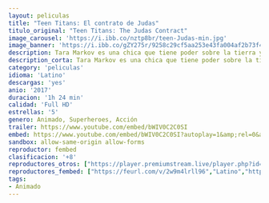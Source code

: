 ```yaml
---
layout: peliculas
title: "Teen Titans: El contrato de Judas"
titulo_original: "Teen Titans: The Judas Contract"
image_carousel: 'https://i.ibb.co/nztp8br/teen-Judas-min.jpg'
image_banner: 'https://i.ibb.co/gZY275r/9258c29cf5aa253e43fa004af2b73f44-min.jpg'
description: Tara Markov es una chica que tiene poder sobre la tierra y la piedra; ella también es más de lo que parece. ¿Es la nueva Teen Titan una aliada o una amenaza? ¿Y cuáles son los planes del mercenario Deathstroke para los Titanes? Adaptación del famoso cómic publicado en 1984, escrito por Marv Wolfman y dibujado por George Pérez.
description_corta: Tara Markov es una chica que tiene poder sobre la tierra y la piedra; ella también es más de lo que parece. ¿Es la nueva Teen Titan una aliada o una amenaza? ¿Y cuáles son los planes del mercenario Deathstroke para los..
category: 'peliculas'
idioma: 'Latino'
descargas: 'yes'
anio: '2017'
duracion: '1h 24 min'
calidad: 'Full HD'
estrellas: '5'
genero: Animado, Superheroes, Acción
trailer: https://www.youtube.com/embed/bWIV0C2C0SI
embed: https://www.youtube.com/embed/bWIV0C2C0SI?autoplay=1&amp;rel=0&amp;hd=1&border=0&wmode=opaque&enablejsapi=1&modestbranding=1&controls=1&showinfo=0
sandbox: allow-same-origin allow-forms
reproductor: fembed
clasificacion: '+8'
reproductores_otros: ["https://player.premiumstream.live/player.php?id=NzYwNQ&sub=","Latino","https://gdriveplayer.io/embed2.php?link=omN2rEJzQzh9PfxtKlxGUgd3J8kbd4RPFd%252FaHHQerbiYpkCGrggivFMisYHt6GUNxYsLtw11wKKqNhRwJJsI2hYIWswdv4yXJQFr6AO9KEtDANgu27PdrazgHcejvKlOwQh9aQdRVmOO5Uj%252BbJmv1JXCoTbOsqBoiUSoi0gCB3ZbP9H%252B5JZyLi3VJnoRN2cH7mFpUneYvR8ve5Ptu87E1H","Latino","https://movcloud.net/embed/gn-klnsvzhc9","Latino"]
reproductores_fembed: ["https://feurl.com/v/2w9m4lrll96","Latino","https://feurl.com/v/k8q0es383m-qqwp","Latino","https://feurl.com/v/py7k-hm7nrgkl4n","Latino"]
tags:
- Animado
---
```












